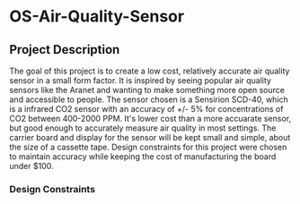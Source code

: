 # OS-Air-Quality-Sensor

## Project Description
 The goal of this project is to create a low cost, relatively accurate air quality sensor in a small form factor. It is inspired by seeing popular air quality sensors like the Aranet and wanting to make something more open source and accessible to people. The sensor chosen is a Sensirion SCD-40, which is a infrared CO2 sensor with an accuracy of +/- 5% for concentrations of CO2 between 400-2000 PPM. It's lower cost than a more accuarate sensor, but good enough to accurately measure air quality in most settings. The carrier board and display for the sensor will be kept small and simple, about the size of a cassette tape. Design constraints for this project were chosen to maintain accuracy while keeping the cost of manufacturing the board under $100. 

### Design Constraints
